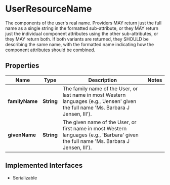 

# UserResourceName

The components of the user's real name. Providers MAY return just the full name as a single string in the formatted sub-attribute, or they MAY return just the individual component attributes using the other sub-attributes, or they MAY return both.  If both variants are returned, they SHOULD be describing the same name, with the formatted name indicating how the component attributes should be combined.

## Properties

Name | Type | Description | Notes
------------ | ------------- | ------------- | -------------
**familyName** | **String** | The family name of the User, or last name in most Western languages (e.g., &#39;Jensen&#39; given the full name &#39;Ms. Barbara J Jensen, III&#39;). | 
**givenName** | **String** | The given name of the User, or first name in most Western languages (e.g., &#39;Barbara&#39; given the full name &#39;Ms. Barbara J Jensen, III&#39;). | 


## Implemented Interfaces

* Serializable


